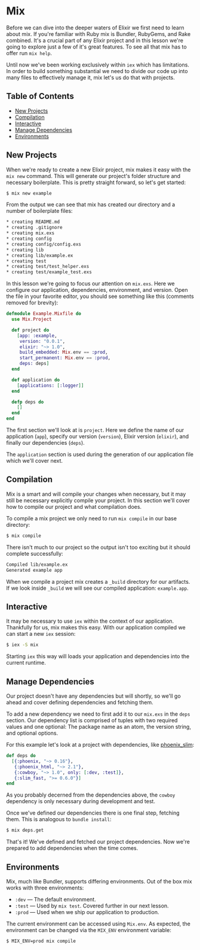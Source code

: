 # Mix

Before we can dive into the deeper waters of Elixir we first need to learn about mix. If you're familiar with Ruby mix is Bundler, RubyGems, and Rake combined. It's a crucial part of any Elixir project and in this lesson we're going to explore just a few of it's great features. To see all that mix has to offer run `mix help`.

Until now we've been working exclusively within `iex` which has limitations.  In order to build something substantial we need to divide our code up into many files to effectively manage it, mix let's us do that with projects.

## Table of Contents

- [New Projects](#new-project)
- [Compilation](#compilation)
- [Interactive](#interactive)
- [Manage Dependencies](#manage-dependencies)
- [Environments](#environments)

## New Projects

When we're ready to create a new Elixir project, mix makes it easy with the `mix new` command.  This will generate our project's folder structure and necessary boilerplate.  This is pretty straight forward, so let's get started:

```bash
$ mix new example
```

From the output we can see that mix has created our directory and a number of boilerplate files:

```bash
* creating README.md
* creating .gitignore
* creating mix.exs
* creating config
* creating config/config.exs
* creating lib
* creating lib/example.ex
* creating test
* creating test/test_helper.exs
* creating test/example_test.exs
```

In this lesson we're going to focus our attention on `mix.exs`.  Here we configure our application, dependencies, environment, and version.  Open the file in your favorite editor, you should see something like this (comments removed for brevity):

```elixir
defmodule Example.Mixfile do
  use Mix.Project

  def project do
    [app: :example,
     version: "0.0.1",
     elixir: "~> 1.0",
     build_embedded: Mix.env == :prod,
     start_permanent: Mix.env == :prod,
     deps: deps]
  end

  def application do
    [applications: [:logger]]
  end

  defp deps do
    []
  end
end
```

The first section we'll look at is `project`.  Here we define the name of our application (`app`), specify our version (`version`), Elixir version (`elixir`), and finally our dependencies (`deps`).

The `application` section is used during the generation of our application file which we'll cover next.

## Compilation

Mix is a smart and will compile your changes when necessary, but it may still be necessary explicitly compile your project.  In this section we'll cover how to compile our project and what compilation does.

To compile a mix project we only need to run `mix compile` in our base directory:

```bash
$ mix compile
```

There isn't much to our project so the output isn't too exciting but it should complete successfully:

```bash
Compiled lib/example.ex
Generated example app
```

When we compile a project mix creates a `_build` directory for our artifacts.  If we look inside `_build` we will see our compiled application: `example.app`.

## Interactive

It may be necessary to use `iex` within the context of our application.  Thankfully for us, mix makes this easy.  With our application compiled we can start a new `iex` session:

```bash
$ iex -S mix
```

Starting `iex` this way will loads your application and dependencies into the current runtime.

## Manage Dependencies

Our project doesn't have any dependencies but will shortly, so we'll go ahead and cover defining dependencies and fetching them.

To add a new dependency we need to first add it to our `mix.exs` in the `deps` section.  Our dependency list is comprised of tuples with two required values and one optional: The package name as an atom, the version string, and optional options.

For this example let's look at a project with dependencies, like [phoenix_slim](https://github.com/doomspork/phoenix_slim):

```elixir
def deps do
  [{:phoenix, "~> 0.16"},
   {:phoenix_html, "~> 2.1"},
   {:cowboy, "~> 1.0", only: [:dev, :test]},
   {:slim_fast, ">= 0.6.0"}]
end
```

As you probably decerned from the dependencies above, the `cowboy` dependency is only necessary during development and test.

Once we've defined our dependencies there is one final step, fetching them.  This is analogous to `bundle install`:

```bash
$ mix deps.get
```

That's it!  We've defined and fetched our project dependencies.  Now we're prepared to add dependencies when the time comes.

## Environments

Mix, much like Bundler, supports differing environments.  Out of the box mix works with three environments:

+ `:dev` — The default environment.
+ `:test` — Used by `mix test`. Covered further in our next lesson.
+ `:prod` — Used when we ship our application to production.

The current environment can be accessed using `Mix.env`.  As expected, the environment can be changed via the `MIX_ENV` environment variable:

```bash
$ MIX_ENV=prod mix compile
```
